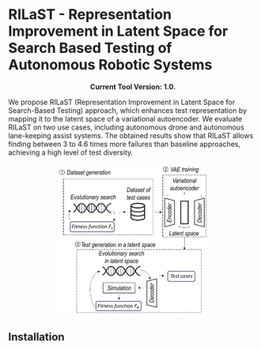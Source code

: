 # RILaST - Representation Improvement in Latent Space for Search Based Testing of Autonomous Robotic Systems

<p align="center">
  <b>Current Tool Version: 1.0.</b>
</p>

We propose RILaST (Representation Improvement in Latent Space for Search-Based Testing) approach, which enhances test representation by mapping it to the latent space of a variational autoencoder. We evaluate RILaST on two use cases, including autonomous drone and autonomous lane-keeping assist systems. The obtained results show that RILaST allows finding between 3 to 4.6 times more failures than baseline approaches, achieving a high level of test diversity.

<p float="center" align="center">
  <img src="images/diagram.png" width="300" /> 
</p>

## Installation


